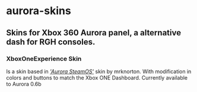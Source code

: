 # aurora-skins
## Skins for Xbox 360 Aurora panel, a alternative dash for RGH consoles.
### XboxOneExperience Skin
Is a skin based in [*'Aurora SteamOS'*](http://www.realmodscene.com/index.php?/topic/4701-skin-aurora-steamos/) skin by mrknorton. With modification in colors and buttons to match the Xbox ONE Dashboard.
Currently available to Aurora 0.6b